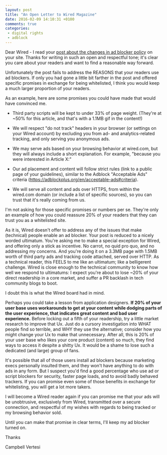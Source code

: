 ```yaml
---
layout: post
title: "An Open Letter to Wired Magazine"
date: 2016-02-09 14:10:31 +0100
comments: true
categories: 
 - digital rights
 - adblock
---
```


Dear Wired -
I read your [post about the changes in ad blocker policy](http://www.wired.com/how-wired-is-going-to-handle-ad-blocking/) on your site. Thanks for writing in such an open and respectful tone; it's clear you care about your readers and want to find a reasonable way forward.

Unfortunately the post fails to address the REASONS that your readers use ad blockers. If only you had gone a little bit farther in the post and offered specific promises in exchange for being whitelisted, I think you would keep a much larger proportion of your readers.

As an example, here are some promises you could have made that would have convinced me.

- Third party scripts will be kept to under 33% of page weight. (They're at ~50% for this article, and that's with a 1.1MB gif in the content!)

- We will respect "do not track" headers in your browser (or settings on your Wired account) by excluding you from ad- and analytics-related tracking, and only serving you anonymous ads.

- We may serve ads based on your browsing behavior at wired.com, but they will always include a short explanation. For example, "because you were interested in Article X:"

- Our ad placement and content will follow strict rules (link to a public page of your guidelines), similar to the Adblock "Acceptable Ads" criteria (https://adblockplus.org/en/acceptable-ads#criteria).

- We will serve all content and ads over HTTPS, from within the wired.com domain (or include a list of specific sources), so you can trust that it's really coming from us.

I'm not asking for those specific promises or numbers per se. They're only an example of how you could reassure 20% of your readers that they can trust you as a whitelisted site.

As it is, Wired doesn't offer to address any of the issues that make (technical) people enable an ad blocker. Your post is reduced to a nicely worded ultimatum. You're asking me to make a special exception for Wired, and offering only a stick as incentive. No carrot, no quid pro quo, and no addressing my concerns. And you're doing it on a 3.3MB page with 1.5MB worth of third party ads and tracking code attached, served over HTTP. As a technical reader, this FEELS to me like an ultimatum; like a belligerent challenge. Wired is close enough to the technical community to know how well we respond to ultimatums: I expect you're about to lose ~20% of your direct readership in a core market, and suffer a PR backlash in tech community blogs to boot.

I doubt this is what the Wired board had in mind.

Perhaps you could take a lesson from application designers. **If 20% of your user base uses workarounds to get at your content while dodging parts of the user experience, that indicates great content and bad user experience.** Before locking out a fifth of your readership, try a little market research to improve that Ux. Just do a cursory investigation into WHAT people find so terrible, and WHY they use the alternative; consider how you might change your Ux to make that unnecessary. After all, this is 20% of your user base who likes your core product (content) so much, they find ways to access it despite a shitty Ux. It would be a shame to lose such a dedicated (and large) group of fans.

It's possible that all of those users install ad blockers because marketing execs personally insulted them, and they won't have anything to do with ads in any form. But I suspect you'd find a good percentage who use ad or script blockers for security, faster page loads, and to avoid badly behaved trackers. If you can promise even some of those benefits in exchange for whitelisting, you will get a lot more takers.

I will become a Wired reader again if you can promise me that your ads will be unobtrusive, exclusively from Wired, transmitted over a secure connection, and respectful of my wishes with regards to being tracked or my browsing behavior sold.

Until you can make that promise in clear terms, I'll keep my ad blocker turned on.

Thanks

Campbell Vertesi
